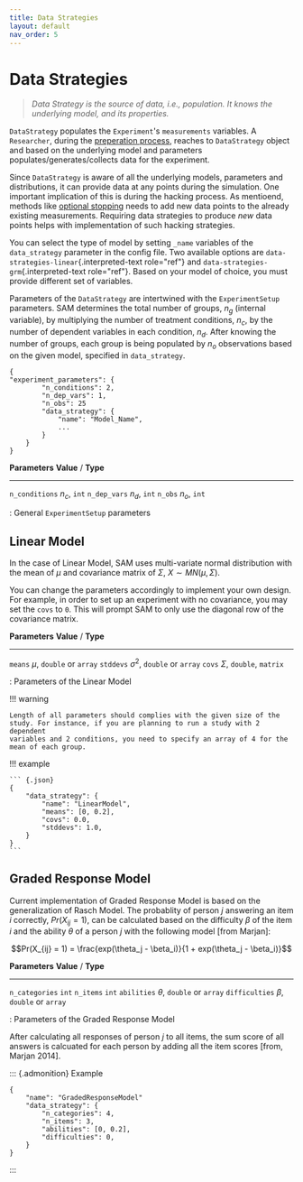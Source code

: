 ```yaml
---
title: Data Strategies
layout: default
nav_order: 5
---
```


Data Strategies
===============


> *Data Strategy is the source of data, i.e., population. It knows the
> underlying model, and its properties.*

`DataStrategy` populates the `Experiment`\'s `measurements` variables. A
`Researcher`, during the [preperation
process](flow.md#flow-prepare-research), reaches to `DataStrategy`
object and based on the underlying model and parameters
populates/generates/collects data for the experiment.

Since `DataStrategy` is aware of all the underlying models, parameters
and distributions, it can provide data at any points during the
simulation. One important implication of this is during the hacking
process. As mentioend, methods like [optional
stopping](hacking-strategies.md#hacking-strategies-optional-stoppin)
needs to add new data points to the already existing measurements.
Requiring data strategies to produce *new* data points helps with
implementation of such hacking strategies.

You can select the type of model by setting `_name` variables of the
`data_strategy` parameter in the config file. Two available options are
`data-strategies-linear`{.interpreted-text role="ref"} and
`data-strategies-grm`{.interpreted-text role="ref"}. Based on your model
of choice, you must provide different set of variables.

Parameters of the `DataStrategy` are intertwined with the
`ExperimentSetup` parameters. SAM determines the total number of groups,
$n_g$ (internal variable), by multiplying the number of treatment
conditions, $n_c$, by the number of dependent variables in each
condition, $n_d$. After knowing the number of groups, each group is
being populated by $n_o$ observations based on the given model,
specified in `data_strategy`.

``` {.json}
{
"experiment_parameters": {
        "n_conditions": 2,
        "n_dep_vars": 1,
        "n_obs": 25
        "data_strategy": {
            "name": "Model_Name",
            ...
        }
    }
}
```

  **Parameters**   **Value** / **Type**
  ---------------- ----------------------
  `n_conditions`   $n_c$, `int`
  `n_dep_vars`     $n_d$, `int`
  `n_obs`          $n_o$, `int`

  : General `ExperimentSetup` parameters

Linear Model
------------

In the case of Linear Model, SAM uses multi-variate normal distribution
with the mean of $\mu$ and covariance matrix of $\Sigma$,
$X \sim MN(\mu, \Sigma)$.

You can change the parameters accordingly to implement your own design.
For example, in order to set up an experiment with no covariance, you
may set the `covs` to `0`. This will prompt SAM to only use the diagonal
row of the covariance matrix.

  **Parameters**   **Value** / **Type**
  ---------------- ---------------------------------
  `means`          $\mu$, `double` or `array`
  `stddevs`        $\sigma^2$, `double` or `array`
  `covs`           $\Sigma$, `double`, `matrix`

  : Parameters of the Linear Model

!!! warning

    Length of all parameters should complies with the given size of the
    study. For instance, if you are planning to run a study with 2 dependent
    variables and 2 conditions, you need to specify an array of 4 for the
    mean of each group.


!!! example

    ``` {.json}
    {
        "data_strategy": {
            "name": "LinearModel",
            "means": [0, 0.2],
            "covs": 0.0,
            "stddevs": 1.0,
        }
    }
    ```


Graded Response Model
---------------------

Current implementation of Graded Response Model is based on the
generalization of Rasch Model. The probablity of person $j$ answering an
item $i$ correctly, $Pr(X_{ij} = 1)$, can be calculated based on the
difficulty $\beta$ of the item $i$ and the ability $\theta$ of a person
$j$ with the following model \[from Marjan\]:

$$Pr(X_{ij} = 1) = \frac{exp(\theta_j - \beta_i)}{1 + exp(\theta_j - \beta_i)}$$

  **Parameters**   **Value** / **Type**
  ---------------- -------------------------------
  `n_categories`   `int`
  `n_items`        `int`
  `abilities`      $\theta$, `double` or `array`
  `difficulties`   $\beta$, `double` or `array`

  : Parameters of the Graded Response Model

After calculating all responses of person $j$ to all items, the sum
score of all answers is calcuated for each person by adding all the item
scores \[from, Marjan 2014\].

::: {.admonition}
Example

``` {.json}
{
    "name": "GradedResponseModel"
    "data_strategy": {
        "n_categories": 4,
        "n_items": 3,
        "abilities": [0, 0.2],
        "difficulties": 0,
    }
}
```
:::
